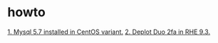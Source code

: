# howto
[1. Mysql 5.7 installed in CentOS variant.](mysql57/Readme.md)
[2. Deplot Duo 2fa in RHE 9.3.](security/duo2fa/Readme.md)
